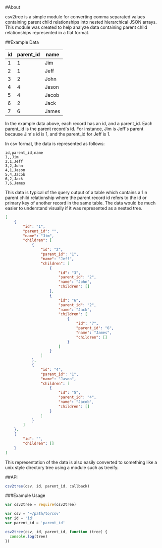 #About

csv2tree is a simple module for converting comma separated values containing parent child relationships into nested hierarchical JSON arrays.  This module was created to help analyze data containing parent child relationships represented in a flat format.

##Example Data

id  | parent_id  | name  
--- | ---------- | ----
1   | 1          | Jim
2   | 1          | Jeff
3   | 2          | John
4   | 4          | Jason
5   | 4          | Jacob
6   | 2          | Jack
7   | 6          | James

In the example data above, each record has an id, and a parent_id.  Each parent_id is the parent record's id.  For instance, Jim is Jeff's parent because Jim's id is 1, and the parent_id for Jeff is 1.

In csv format, the data is represented as follows:

~~~
id,parent_id,name
1,,Jim
2,1,Jeff
3,2,John
4,1,Jason
5,4,Jacob
6,2,Jack
7,6,James
~~~

This data is typical of the query output of a table which contains a 1:n parent child relationship where the parent record id refers to the id or primary key of another record in the same table.  The data would be much easier to understand visually if it was represented as a nested tree.

~~~json
[
	{
		"id": "1",
		"parent_id": "",
		"name": "Jim",
		"children": [
			{
				"id": "2",
				"parent_id": "1",
				"name": "Jeff",
				"children": [
					{
						"id": "3",
						"parent_id": "2",
						"name": "John",
						"children": []
					},
					{
						"id": "6",
						"parent_id": "2",
						"name": "Jack",
						"children": [
							{
								"id": "7",
								"parent_id": "6",
								"name": "James",
								"children": []
							}
						]
					}
				]
			},
			{
				"id": "4",
				"parent_id": "1",
				"name": "Jason",
				"children": [
					{
						"id": "5",
						"parent_id": "4",
						"name": "Jacob",
						"children": []
					}
				]
			}
		]
	},
	{
		"id": "",
		"children": []
	}
]
~~~

This representation of the data is also easily converted to something like a unix style directory tree using a module such as treeify.

##API

~~~javascript
csv2tree(csv, id, parent_id, callback)
~~~

###Example Usage

~~~javascript
var csv2tree = require(csv2tree)

var csv = '~/path/to/csv'
var id = 'id'
var parent_id = 'parent_id'

csv2tree(csv, id, parent_id, function (tree) {
  console.log(tree)
})
~~~
